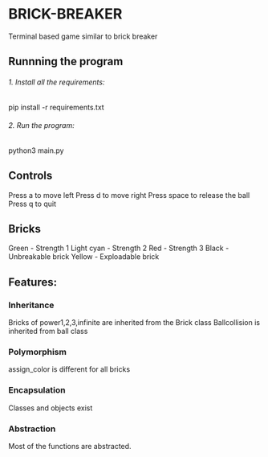 

# BRICK-BREAKER
Terminal based game similar to brick breaker

## Runnning the program
###### 1. Install all the requirements:
pip install -r requirements.txt
###### 2. Run the program:
python3 main.py


## Controls
Press a to move left
Press d to move right
Press space to release the ball
Press q to quit

## Bricks
Green - Strength 1
Light cyan - Strength 2
Red - Strength 3
Black - Unbreakable brick
Yellow - Exploadable brick

## Features:
### Inheritance
Bricks of power1,2,3,infinite are inherited from the Brick class
Ballcollision is inherited from ball class
### Polymorphism
assign_color is different for all bricks
### Encapsulation
Classes and objects exist
### Abstraction
Most of the functions are abstracted.